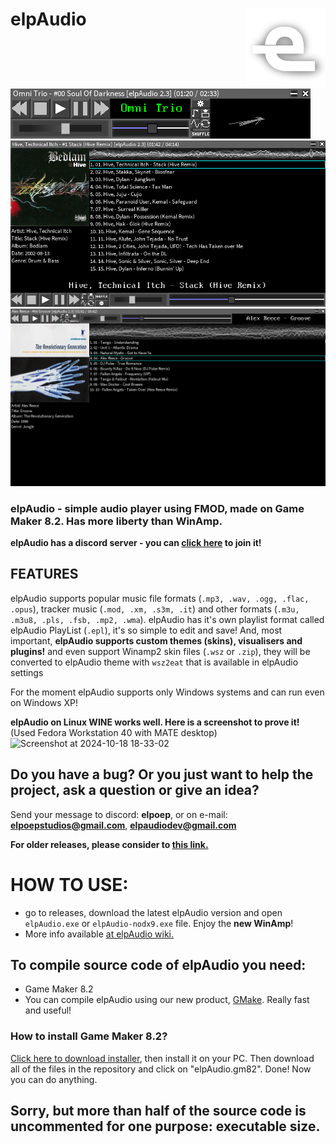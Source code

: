 # elpAudio <img align="right" width="128" height="128" src="screenshots/ico.png" alt="elpAudio icon" />
<img src="screenshots/player1.png" alt="elpAudio screenshot 1" />
<img src="screenshots/player4.png" alt="elpAudio screenshot 2" />
<img src="screenshots/player2.png" alt="elpAudio screenshot 3" />


 ### elpAudio - simple audio player using FMOD, made on Game Maker 8.2. Has more liberty than WinAmp.
**elpAudio has a discord server - you can <a href="https://discord.gg/n64mcGT6Sr">click here</a> to join it!**
## FEATURES
elpAudio supports popular music file formats (`.mp3, .wav, .ogg, .flac, .opus`), tracker music (`.mod, .xm, .s3m, .it`) and other formats (`.m3u, .m3u8, .pls, .fsb, .mp2, .wma`). 
elpAudio has it's own playlist format called elpAudio PlayList (`.epl`), it's so simple to edit and save!
And, most important, **elpAudio supports custom themes (skins), visualisers and plugins!** and even support Winamp2 skin files (`.wsz` or `.zip`), they will be converted to elpAudio theme with `wsz2eat` that is available in elpAudio settings 

For the moment elpAudio supports only Windows systems and can run even on Windows XP! 

**elpAudio on Linux WINE works well. Here is a screenshot to prove it!** (Used Fedora Workstation 40 with MATE desktop)
![Screenshot at 2024-10-18 18-33-02](https://github.com/user-attachments/assets/38f3dc73-6316-4e83-b240-bd03a092cfcd)

## Do you have a bug? Or you just want to help the project, ask a question or give an idea? 
Send your message to discord: **elpoep**, or on e-mail: **elpoepstudios@gmail.com**, **elpaudiodev@gmail.com**

****For older releases, please consider to <a href='https://github.com/elpoeprod/elpAudio/releases'>this link.</a>****

# HOW TO USE:
- go to releases, download the latest elpAudio version and open `elpAudio.exe` or `elpAudio-nodx9.exe` file. Enjoy the **new WinAmp**!
- More info available [at elpAudio wiki.](https://github.com/elpaudio/elpAudio/wiki)

## To compile source code of elpAudio you need:
  - Game Maker 8.2
  - You can compile elpAudio using our new product, [GMake](https://github.com/elpaudio/GMake). Really fast and useful!

### How to install Game Maker 8.2?
<a href="https://www.mediafire.com/file/bqwyde1k1s2hrz2/Game_Maker_8.2_Setup.exe/file">Click here to download installer</a>, then install it on your PC.
Then download all of the files in the repository and click on "elpAudio.gm82". Done! Now you can do anything.
## Sorry, but more than half of the source code is uncommented for one purpose: executable size.

